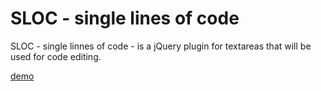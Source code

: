 # SLOC - single lines of code

SLOC - single linnes of code - is a jQuery plugin for textareas that will be used for code editing.

[demo](http://kalisjoshua.github.com/sloc)